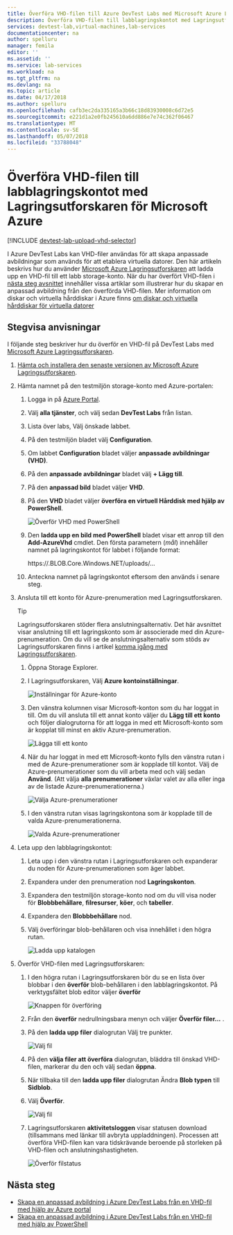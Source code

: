```yaml
---
title: Överföra VHD-filen till Azure DevTest Labs med Microsoft Azure Lagringsutforskaren | Microsoft Docs
description: Överföra VHD-filen till labblagringskontot med Lagringsutforskaren för Microsoft Azure
services: devtest-lab,virtual-machines,lab-services
documentationcenter: na
author: spelluru
manager: femila
editor: ''
ms.assetid: ''
ms.service: lab-services
ms.workload: na
ms.tgt_pltfrm: na
ms.devlang: na
ms.topic: article
ms.date: 04/17/2018
ms.author: spelluru
ms.openlocfilehash: cafb3ec2da335165a3b66c18d83930008c6d72e5
ms.sourcegitcommit: e221d1a2e0fb245610a6dd886e7e74c362f06467
ms.translationtype: MT
ms.contentlocale: sv-SE
ms.lasthandoff: 05/07/2018
ms.locfileid: "33788048"
---
```

# <a name="upload-vhd-file-to-labs-storage-account-using-microsoft-azure-storage-explorer"></a>Överföra VHD-filen till labblagringskontot med Lagringsutforskaren för Microsoft Azure

[!INCLUDE [devtest-lab-upload-vhd-selector](../../includes/devtest-lab-upload-vhd-selector.md)]

I Azure DevTest Labs kan VHD-filer användas för att skapa anpassade avbildningar som används för att etablera virtuella datorer. Den här artikeln beskrivs hur du använder [Microsoft Azure Lagringsutforskaren](../vs-azure-tools-storage-manage-with-storage-explorer.md) att ladda upp en VHD-fil till ett labb storage-konto. När du har överfört VHD-filen i [nästa steg avsnittet](#next-steps) innehåller vissa artiklar som illustrerar hur du skapar en anpassad avbildning från den överförda VHD-filen. Mer information om diskar och virtuella hårddiskar i Azure finns [om diskar och virtuella hårddiskar för virtuella datorer](../virtual-machines/linux/about-disks-and-vhds.md)

## <a name="step-by-step-instructions"></a>Stegvisa anvisningar

I följande steg beskriver hur du överför en VHD-fil på DevTest Labs med [Microsoft Azure Lagringsutforskaren](../vs-azure-tools-storage-manage-with-storage-explorer.md).

1. [Hämta och installera den senaste versionen av Microsoft Azure Lagringsutforskaren](http://www.storageexplorer.com).

1. Hämta namnet på den testmiljön storage-konto med Azure-portalen:

    1. Logga in på [Azure Portal](http://go.microsoft.com/fwlink/p/?LinkID=525040).
    
    1. Välj **alla tjänster**, och välj sedan **DevTest Labs** från listan.
    
    1. Lista över labs, Välj önskade labbet.  
    
    1. På den testmiljön bladet välj **Configuration**. 
    
    1. Om labbet **Configuration** bladet väljer **anpassade avbildningar (VHD)**.
    
    1. På den **anpassade avbildningar** bladet välj **+ Lägg till**. 
    
    1. På den **anpassad bild** bladet väljer **VHD**.
    
    1. På den **VHD** bladet väljer **överföra en virtuell Hårddisk med hjälp av PowerShell**.
    
        ![Överför VHD med PowerShell][0]
    
    1. Den **ladda upp en bild med PowerShell** bladet visar ett anrop till den **Add-AzureVhd** cmdlet. Den första parametern (*mål*) innehåller namnet på lagringskontot för labbet i följande format:
    
        https://<STORAGE-ACCOUNT-Name>.BLOB.Core.Windows.NET/uploads/... 

    1. Anteckna namnet på lagringskontot eftersom den används i senare steg.
    
1. Ansluta till ett konto för Azure-prenumeration med Lagringsutforskaren.

    > [!TIP] 
    > 
    > Lagringsutforskaren stöder flera anslutningsalternativ. Det här avsnittet visar anslutning till ett lagringskonto som är associerade med din Azure-prenumeration. Om du vill se de anslutningsalternativ som stöds av Lagringsutforskaren finns i artikel [komma igång med Lagringsutforskaren](../vs-azure-tools-storage-manage-with-storage-explorer.md).
 
    1. Öppna Storage Explorer.
    
    1. I Lagringsutforskaren, Välj **Azure kontoinställningar**. 
    
        ![Inställningar för Azure-konto][1]
    
    1. Den vänstra kolumnen visar Microsoft-konton som du har loggat in till. Om du vill ansluta till ett annat konto väljer du **Lägg till ett konto** och följer dialogrutorna för att logga in med ett Microsoft-konto som är kopplat till minst en aktiv Azure-prenumeration.
    
        ![Lägga till ett konto][2]
    
    1. När du har loggat in med ett Microsoft-konto fylls den vänstra rutan i med de Azure-prenumerationer som är kopplade till kontot. Välj de Azure-prenumerationer som du vill arbeta med och välj sedan **Använd**. (Att välja **alla prenumerationer** växlar valet av alla eller inga av de listade Azure-prenumerationerna.)
    
        ![Välja Azure-prenumerationer][3]
    
    1. I den vänstra rutan visas lagringskontona som är kopplade till de valda Azure-prenumerationerna.
    
        ![Valda Azure-prenumerationer][4]

1. Leta upp den labblagringskontot:

    1. Leta upp i den vänstra rutan i Lagringsutforskaren och expanderar du noden för Azure-prenumerationen som äger labbet.
    
    1. Expandera under den prenumeration nod **Lagringskonton**.

    1. Expandera den testmiljön storage-konto nod om du vill visa noder för **Blobbbehållare**, **filresurser**, **köer**, och **tabeller**.
    
    1. Expandera den **Blobbbehållare** nod.
    
    1. Välj överföringar blob-behållaren och visa innehållet i den högra rutan.
        
        ![Ladda upp katalogen][5]

1. Överför VHD-filen med Lagringsutforskaren:

    1. I den högra rutan i Lagringsutforskaren bör du se en lista över blobbar i den **överför** blob-behållaren i den labblagringskontot. På verktygsfältet blob editor väljer **överför** 
        
        ![Knappen för överföring][6]
    
    1. Från den **överför** nedrullningsbara menyn och väljer **Överför filer...** .
    
    1. På den **ladda upp filer** dialogrutan Välj tre punkter.
        
        ![Välj fil][8]  

    1. På den **välja filer att överföra** dialogrutan, bläddra till önskad VHD-filen, markerar du den och välj sedan **öppna**.
    
    1. När tillbaka till den **ladda upp filer** dialogrutan Ändra **Blob typen** till **Sidblob**.
    
    1. Välj **Överför**.

        ![Välj fil][9]  
    
    1. Lagringsutforskaren **aktivitetsloggen** visar statusen download (tillsammans med länkar till avbryta uppladdningen). Processen att överföra VHD-filen kan vara tidskrävande beroende på storleken på VHD-filen och anslutningshastigheten. 

        ![Överför filstatus][10]  

## <a name="next-steps"></a>Nästa steg

- [Skapa en anpassad avbildning i Azure DevTest Labs från en VHD-fil med hjälp av Azure portal](devtest-lab-create-template.md)
- [Skapa en anpassad avbildning i Azure DevTest Labs från en VHD-fil med hjälp av PowerShell](devtest-lab-create-custom-image-from-vhd-using-powershell.md)

[0]: ./media/devtest-lab-upload-vhd-using-storage-explorer/upload-image-using-psh.png
[1]: ./media/devtest-lab-upload-vhd-using-storage-explorer/settings-icon.png
[2]: ./media/devtest-lab-upload-vhd-using-storage-explorer/add-account-link.png
[3]: ./media/devtest-lab-upload-vhd-using-storage-explorer/subscriptions-list.png
[4]: ./media/devtest-lab-upload-vhd-using-storage-explorer/storage-accounts-list.png
[5]: ./media/devtest-lab-upload-vhd-using-storage-explorer/upload-dir.png
[6]: ./media/devtest-lab-upload-vhd-using-storage-explorer/upload-button.png
[7]: ./media/devtest-lab-upload-vhd-using-storage-explorer/upload-files.png
[8]: ./media/devtest-lab-upload-vhd-using-storage-explorer/select-file.png
[9]: ./media/devtest-lab-upload-vhd-using-storage-explorer/upload-file.png
[10]: ./media/devtest-lab-upload-vhd-using-storage-explorer/upload-status.png
